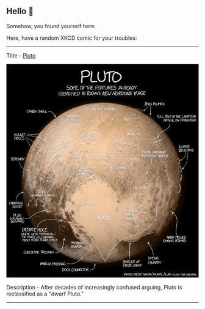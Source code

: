 ## Hello 👀

Somehow, you found yourself here.

Here, have a random XKCD comic for your troubles:

-----------------------------------

Title - [Pluto](https://xkcd.com/1551)

![Pluto](./random_comic.png)

Description - After decades of increasingly confused arguing, Pluto is reclassified as a "dwarf Pluto."

-----------------------------------